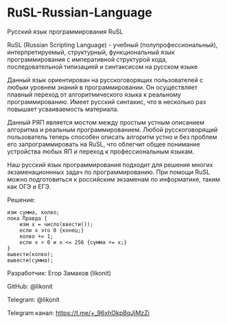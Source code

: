 # RuSL-Russian-Language
Русский язык программирования RuSL

RuSL (Russian Scripting Language) - учебный (полупрофессиональный), интерпретируемый, структурный, функциональный язык программирования с императивной структурой кода, последовательной типизацией и синтаксисом на русском языке

Данный язык ориентирован на русскоговорящих пользователей с любым уровнем знаний в программировании. Он осуществляет плавный переход от алгоритмического языка к реальному программированию. Имеет русский синтакис, что в несколько раз повышает усваиваемость материала.

Данный РЯП является мостом между простым устным описанием алгоритма и реальным программированием. Любой русскоговорящий пользователь теперь способен описать алгоритм устно и без проблем его запрограммировать на RuSL, что облегчит общее понимание устройства любых ЯП и переход к профессиональным языкам.

Наш русский язык программирования подходит для решения многих экзаменационнных задач по программированию. При помощи RuSL можно подготовиться к российским экзаменам по информатике, таким как ОГЭ и ЕГЭ.

Решение:
```
изм сумма, колво;
пока Правда {
    изм х = число(ввести());
    если х это 0 {конец;}
    колво += 1;
    если х > 0 и х <= 256 {сумма += х;}
}
вывести(колво);
вывести(сумма);
```

Разработчик: Егор Замахов (likonit)

GitHub: @likonit

Telegram: @likonit

Telegram канал: https://t.me/+_96xhOkpBqJjMzZi

